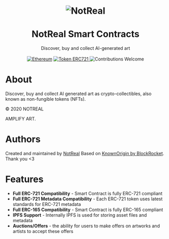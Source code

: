 <h1 align="center">
  <img src="https://notreal.ai/static/android-chrome-512x512.png" srcset="https://notreal.ai/static/android-chrome-512x512.png"
  alt="NotReal"></a>
</h1>

<h1 align="center">NotReal Smart Contracts</h1>
<div align="center">
  Discover, buy and collect AI-generated art
</div>

<br />

<div align="center">
  <a href="https://www.ethereum.org/" target="_blank"><img src="https://img.shields.io/badge/platform-Ethereum-brightgreen.svg?style=flat-square" alt="Ethereum" /></a>
  <a href="http://erc721.org/" target="_blank"><img src="https://img.shields.io/badge/token-ERC721-ff69b4.svg?style=flat-square" alt="Token ERC721" /> </a>
  <img src="https://img.shields.io/badge/contributions-welcome-orange.svg?style=flat-square" alt="Contributions Welcome" />
</div>


# About

Discover, buy and collect AI generated art as crypto-collectibles, also known as non-fungible tokens (NFTs).

© 2020 NOTREAL

AMPLIFY ART.

# Authors

Created and maintained by [NotReal](https://notreal.ai)
Based on <a href="https://github.com/knownorigin/known-origin-contracts">KnownOrigin by BlockRocket</a>. Thank you <3

# Features
* **Full ERC-721 Compatibility** - Smart Contract is fully ERC-721 compliant
* **Full ERC-721 Metadata Compatibility** - Each ERC-721 token uses latest standards for ERC-721 metadata
* **Full ERC-165 Compatibility** - Smart Contract is fully ERC-165 compliant
* **IPFS Support** - Internally IPFS is used for storing asset files and metadata
* **Auctions/Offers** - the ability for users to make offers on artworks and artists to accept these offers

